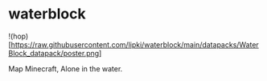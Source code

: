 # waterblock

!(hop)[https://raw.githubusercontent.com/lipki/waterblock/main/datapacks/WaterBlock_datapack/poster.png]

Map Minecraft, Alone in the water.
